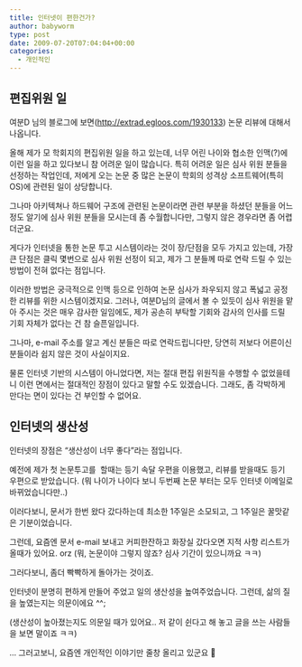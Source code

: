 ```yaml
---
title: 인터넷이 편한건가?
author: babyworm
type: post
date: 2009-07-20T07:04:04+00:00
categories:
  - 개인적인
---
```

## 편집위원 일

여분D 님의 블로그에 보면(<a href="http://extrad.egloos.com/1930133">http://extrad.egloos.com/1930133</a>) 논문 리뷰에 대해서 나옵니다.

올해 제가 모 학회지의 편집위원 일을 하고 있는데, 너무 어린 나이와 협소한 인맥(?)에 이런 일을 하고 있다보니 참 어려운 일이 많습니다. 특히 어려운 일은 심사 위원 분들을 선정하는 작업인데, 저에게 오는 논문 중 많은 논문이 학회의 성격상 소프트웨어(특히 OS)에 관련된 일이 상당합니다.

그나마 아키텍쳐나 하드웨어 구조에 관련된 논문이라면 관련 부분을 하셨던 분들을 어느 정도 알기에 심사 위원 분들을 모시는데 좀 수월합니다만, 그렇지 않은 경우라면 좀 어렵더군요.

게다가 인터넷을 통한 논문 투고 시스템이라는 것이 장/단점을 모두 가지고 있는데, 가장 큰 단점은 클릭 몇번으로 심사 위원 선정이 되고, 제가 그 분들께 따로 연락 드릴 수 있는 방법이 전혀 없다는 점입니다.

이러한 방법은 궁극적으로 인맥 등으로 인하여 논문 심사가 좌우되지 않고 폭넓고 공정한 리뷰를 위한 시스템이겠지요. 그러나, 여분D님의 글에서 볼 수 있듯이 심사 위원을 맡아 주시는 것은 매우 감사한 일임에도, 제가 공손히 부탁할 기회와 감사의 인사를 드릴 기회 자체가 없다는 건 참 슬픈일입니다.

그나마, e-mail 주소를 알고 계신 분들은 따로 연락드립니다만, 당연히 저보다 어른이신 분들이라 쉽지 않은 것이 사실이지요.

물론 인터넷 기반의 시스템이 아니었다면, 저는 절대 편집 위원직을 수행할 수 없었을테니 이런 면에서는 절대적인 장점이 있다고 말할 수도 있겠습니다. 그래도, 좀 각박하게 만다는 면이 있다는 건 부인할 수 없어요.

## 인터넷의 생산성

인터넷의 장점은 “생산성이 너무 좋다”라는 점입니다.

예전에 제가 첫 논문투고를  할때는 등기 속달 우편을 이용했고, 리뷰를 받을때도 등기 우편으로 받았습니다. (뭐 나이가 나이다 보니 두번째 논문 부터는 모두 인터넷 이메일로 바뀌었습니다만..)

이러다보니, 문서가 한번 왔다 갔다하는데 최소한 1주일은 소모되고, 그 1주일은 꿀맛같은 기분이었습니다.

그런데, 요즘엔 문서 e-mail 보내고 커피한잔하고 화장실 갔다오면 지적 사항 리스트가 올때가 있어요. orz (뭐, 논문이야 그렇지 않죠? 심사 기간이 있으니까요 ㅋㅋ)

그러다보니, 좀더 빡빡하게 돌아가는 것이죠.

인터넷이 분명히 편하게 만들어 주었고 일의 생산성을 높여주었습니다. 그런데, 삶의 질을 높였는지는 의문이에요 ^^;

(생산성이 높아졌는지도 의문일 때가 있어요.. 저 같이 쉰다고 해 놓고 글을 쓰는 사람들을 보면 말이죠 ㅋㅋ)

…
그러고보니, 요즘엔 개인적인 이야기만 줄창 올리고 있군요 🙂
